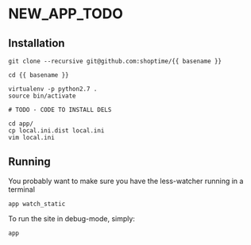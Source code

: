 # NEW_APP_TODO

## Installation

```
git clone --recursive git@github.com:shoptime/{{ basename }}

cd {{ basename }}

virtualenv -p python2.7 .
source bin/activate

# TODO - CODE TO INSTALL DELS

cd app/
cp local.ini.dist local.ini
vim local.ini
```

## Running

You probably want to make sure you have the less-watcher running in a terminal

```
app watch_static
```

To run the site in debug-mode, simply:

```
app
```
